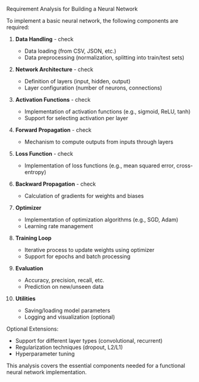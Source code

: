 Requirement Analysis for Building a Neural Network

To implement a basic neural network, the following components are required:

1. **Data Handling** - check
   - Data loading (from CSV, JSON, etc.)
   - Data preprocessing (normalization, splitting into train/test sets)

2. **Network Architecture** - check
   - Definition of layers (input, hidden, output)
   - Layer configuration (number of neurons, connections)

3. **Activation Functions** - check
   - Implementation of activation functions (e.g., sigmoid, ReLU, tanh)
   - Support for selecting activation per layer

4. **Forward Propagation** - check
   - Mechanism to compute outputs from inputs through layers

5. **Loss Function** - check
   - Implementation of loss functions (e.g., mean squared error, cross-entropy)

6. **Backward Propagation** - check
   - Calculation of gradients for weights and biases

7. **Optimizer**
   - Implementation of optimization algorithms (e.g., SGD, Adam)
   - Learning rate management

8. **Training Loop**
   - Iterative process to update weights using optimizer
   - Support for epochs and batch processing

9. **Evaluation**
   - Accuracy, precision, recall, etc.
   - Prediction on new/unseen data

10. **Utilities**
    - Saving/loading model parameters
    - Logging and visualization (optional)

Optional Extensions:
- Support for different layer types (convolutional, recurrent)
- Regularization techniques (dropout, L2/L1)
- Hyperparameter tuning

This analysis covers the essential components needed for a functional neural network implementation.